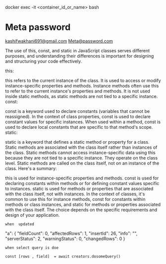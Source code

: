 docker exec -it <container_id_or_name> bash


# Meta password
kashifwakhani691@gmail.com
Meta@password.com


 
The use of this, const, and static in JavaScript classes serves different purposes, and understanding their differences is important for designing and structuring your code effectively.

this:

this refers to the current instance of the class. It is used to access or modify instance-specific properties and methods.
Instance methods often use this to refer to the current instance's properties and methods.
It is not used inside static methods, as static methods are not tied to a specific instance.
const:

const is a keyword used to declare constants (variables that cannot be reassigned).
In the context of class properties, const is used to declare constant values for specific instances.
When used within a method, const is used to declare local constants that are specific to that method's scope.
static:

static is a keyword that defines a static method or property for a class. Static methods are associated with the class itself rather than instances of the class.
Static methods cannot access instance-specific data using this because they are not tied to a specific instance. They operate on the class level.
Static methods are called on the class itself, not on an instance of the class.
Here's a summary:

this is used for instance-specific properties and methods.
const is used for declaring constants within methods or for defining constant values specific to instances.
static is used for methods or properties that are associated with the class itself, not with instances.
In the context of classes, it's common to use this for instance methods, const for constants within methods or class instances, and static for methods or properties associated with the class itself. The choice depends on the specific requirements and design of your application.






    when  updated


"a": {
        "fieldCount": 0,
        "affectedRows": 1,
        "insertId": 26,
        "info": "",
        "serverStatus": 2,
        "warningStatus": 0,
        "changedRows": 0
    }

    when select query is doe 

    const [rows , field]  = await creators.dosomeQuery()